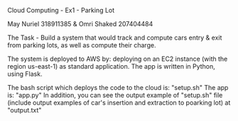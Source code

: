 Cloud Computing - Ex1 - Parking Lot

May Nuriel 318911385 & Omri Shaked 207404484

The Task - Build a system that would track and compute cars entry & exit from parking lots, as well as compute their charge.
 

The system is deployed to AWS by: deploying on an EC2 instance (with the region us-east-1) as standard application.
The app is written in Python, using Flask.


The bash script which deploys the code to the cloud is: "setup.sh"
The app is: "app.py"
In addition, you can see the output example of "setup.sh" file (include output examples of car's insertion and extraction to poarking lot) at "output.txt"


